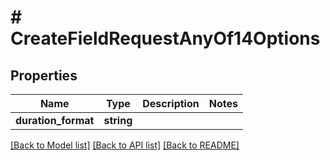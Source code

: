 # # CreateFieldRequestAnyOf14Options

## Properties

Name | Type | Description | Notes
------------ | ------------- | ------------- | -------------
**duration_format** | **string** |  |

[[Back to Model list]](../../README.md#models) [[Back to API list]](../../README.md#endpoints) [[Back to README]](../../README.md)
